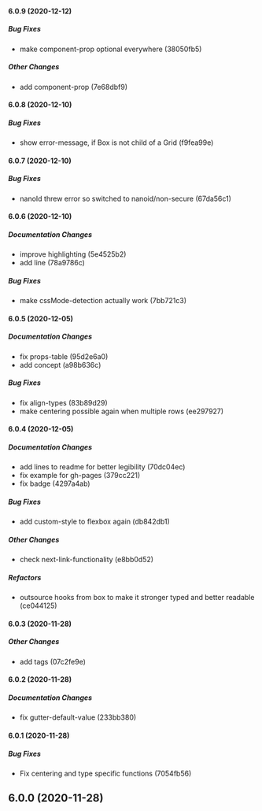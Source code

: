 #### 6.0.9 (2020-12-12)

##### Bug Fixes

*  make component-prop optional everywhere (38050fb5)

##### Other Changes

*  add component-prop (7e68dbf9)

#### 6.0.8 (2020-12-10)

##### Bug Fixes

*  show error-message, if Box is not child of a Grid (f9fea99e)

#### 6.0.7 (2020-12-10)

##### Bug Fixes

*  nanoId threw error so switched to nanoid/non-secure (67da56c1)

#### 6.0.6 (2020-12-10)

##### Documentation Changes

*  improve highlighting (5e4525b2)
*  add line (78a9786c)

##### Bug Fixes

*  make cssMode-detection actually work (7bb721c3)

#### 6.0.5 (2020-12-05)

##### Documentation Changes

*  fix props-table (95d2e6a0)
*  add concept (a98b636c)

##### Bug Fixes

*  fix align-types (83b89d29)
*  make centering possible again when multiple rows (ee297927)

#### 6.0.4 (2020-12-05)

##### Documentation Changes

*  add lines to readme for better legibility (70dc04ec)
*  fix example for gh-pages (379cc221)
*  fix badge (4297a4ab)

##### Bug Fixes

*  add custom-style to flexbox again (db842db1)

##### Other Changes

*  check next-link-functionality (e8bb0d52)

##### Refactors

*  outsource hooks from box to make it stronger typed and better readable (ce044125)

#### 6.0.3 (2020-11-28)

##### Other Changes

*  add tags (07c2fe9e)

#### 6.0.2 (2020-11-28)

##### Documentation Changes

*  fix gutter-default-value (233bb380)

#### 6.0.1 (2020-11-28)

##### Bug Fixes

*  Fix centering and type specific functions (7054fb56)

## 6.0.0 (2020-11-28)

